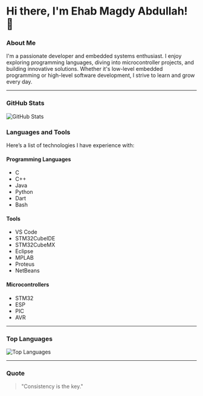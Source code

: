 # Hi there, I'm Ehab Magdy Abdullah! 👋

### About Me
I'm a passionate developer and embedded systems enthusiast. I enjoy exploring programming languages, diving into microcontroller projects, and building innovative solutions. Whether it's low-level embedded programming or high-level software development, I strive to learn and grow every day.

---

### GitHub Stats
![GitHub Stats](https://github-readme-stats.vercel.app/api?username=EhabMagdyy&show_icons=true&theme=radical)

### Languages and Tools
Here’s a list of technologies I have experience with:

#### **Programming Languages**
- C
- C++
- Java
- Python
- Dart
- Bash

#### **Tools**
- VS Code
- STM32CubeIDE
- STM32CubeMX
- Eclipse
- MPLAB
- Proteus
- NetBeans

#### **Microcontrollers**
- STM32
- ESP
- PIC
- AVR

---

### Top Languages
![Top Languages](https://github-readme-stats.vercel.app/api/top-langs/?username=EhabMagdyy&layout=compact&theme=radical)

---

### Quote
> "Consistency is the key."
